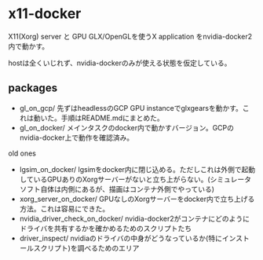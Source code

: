 # x11-docker

X11(Xorg) server と GPU GLX/OpenGLを使うX application をnvidia-docker2内で動かす。

hostは全くいじれず、nvidia-dockerのみが使える状態を仮定している。


## packages

- gl_on_gcp/
    先ずはheadlessのGCP GPU instanceでglxgearsを動かす。これは動いた。手順はREADME.mdにまとめた。
- gl_on_docker/
    メインタスクのdocker内で動かすバージョン。GCPのnvidia-docker上で動作を確認済み。

old ones
- lgsim_on_docker/
    lgsimをdocker内に閉じ込める。ただしこれは外側で起動しているGPUありのXorgサーバーがないと立ち上がらない。(シミュレータソフト自体は内側にあるが、描画はコンテナ外側でやっている)
- xorg_server_on_docker/
    GPUなしのXorgサーバーをdocker内で立ち上げる方法。これは容易にできた。
- nvidia_driver_check_on_docker/
    nvidia-docker2がコンテナにどのようにドライバを共有するかを確かめるためのスクリプトたち
- driver_inspect/
    nvidiaのドライバの中身がどうなっているか(特にインストールスクリプト)を調べるためのエリア
